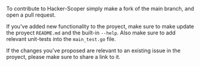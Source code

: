 To contribute to Hacker-Scoper simply make a fork of the main branch, and open a pull request.

If you've added new functionality to the proyect, make sure to make update the proyect `README.md` and the built-in `--help`. Also make sure to add relevant unit-tests into the `main_test.go` file.

If the changes you've proposed are relevant to an existing issue in the proyect, please make sure to share a link to it.

